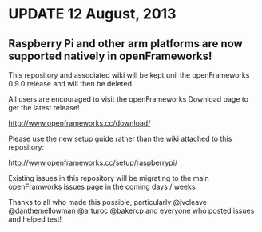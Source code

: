 UPDATE 12 August, 2013
=============

Raspberry Pi and other arm platforms are now supported natively in openFrameworks!
----

This repository and associated wiki will be kept unil the openFrameworks 0.9.0 release and will then be deleted.

All users are encouraged to visit the openFrameworks Download page to get the latest release!

http://www.openframeworks.cc/download/

Please use the new setup guide rather than the wiki attached to this repository:

http://www.openframeworks.cc/setup/raspberrypi/

Existing issues in this repository will be migrating to the main openFramworks issues page in the coming days / weeks.

Thanks to all who made this possible, particularly @jvcleave @danthemellowman @arturoc @bakercp and everyone who posted issues and helped test!

